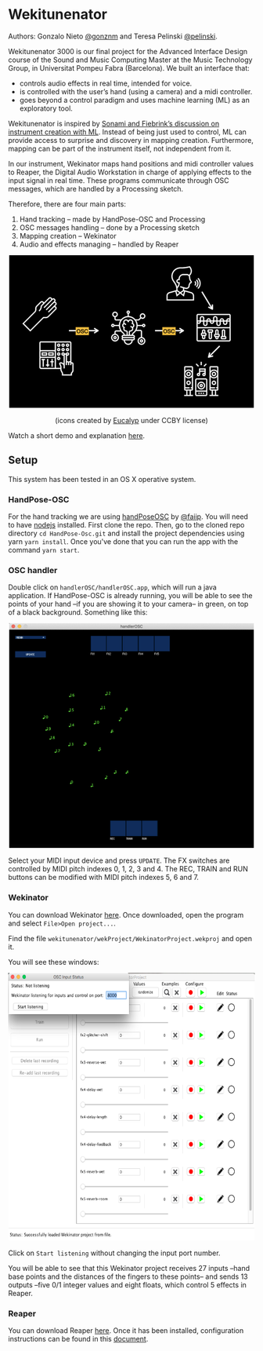 # Wekitunenator
Authors: Gonzalo Nieto [@gonznm](https://github.com/gonznm) and Teresa Pelinski [@pelinski](https://github.com/pelinski).

Wekitunenator 3000 is our final project for the Advanced Interface Design course of the Sound and Music Computing Master at the Music Technology Group, in Universitat Pompeu Fabra (Barcelona). We built an interface that:
* controls audio effects in real time, intended for voice.
* is controlled with the user’s hand (using a camera) and a midi controller.
* goes beyond a control paradigm and uses machine learning (ML) as an exploratory tool.

Wekitunenator is inspired by [Sonami and Fiebrink’s discussion on instrument creation with ML](https://www.nime.org/proceedings/2020/nime2020_paper45.pdf). Instead of being just used to control, ML can provide access to surprise and discovery in mapping creation. Furthermore, mapping can be part of the instrument itself, not independent from it.

In our instrument, Wekinator maps hand positions and midi controller values to Reaper, the Digital Audio Workstation in charge of applying effects to the input signal in real time.
These programs communicate through OSC messages, which are handled by a Processing sketch.

Therefore, there are four main parts:
1. Hand tracking – made by HandPose-OSC and Processing
3. OSC messages handling – done by a Processing sketch
2. Mapping creation – Wekinator
4. Audio and effects managing – handled by Reaper

<div style="text-align:center"><img src="./.bin/simplified-pipeline.jpeg" width="500" height="311"/></div>

<p style="text-align: center;">(icons created by <a href="https://thenounproject.com/eucalyp/">Eucalyp</a> under CCBY license)</p>


Watch a short demo and explanation [here](https://youtu.be/M6bAb42s-lo).

## Setup
This system has been tested in an OS X operative system.
### HandPose-OSC
For the hand tracking we are using [handPoseOSC](https://github.com/faaip/HandPose-OSC) by [@faiip](https://github.com/faaip/). You will need to have [nodejs](https://nodejs.org/en/) installed. First clone the repo. Then, go to the cloned repo directory `cd HandPose-Osc.git` and install the project dependencies using yarn `yarn install`. Once you've done that you can run the app with the command `yarn start`. 

### OSC handler
Double click on `handlerOSC/handlerOSC.app`, which will run a java application. If HandPose-OSC is already running, you will be able to see the points of your hand –if you are showing it to your camera– in green, on top of a black background. Something like this:

<div style="text-align:center"><img src="./.bin/handlerOSC.jpeg" width="500" height="458"/></div>

Select your MIDI input device and press `UPDATE`. The FX switches are controlled by MIDI pitch indexes 0, 1, 2, 3 and 4. The REC, TRAIN and RUN buttons can be modified with MIDI pitch indexes 5, 6 and 7. 

### Wekinator
You can download Wekinator [here](http://www.wekinator.org/downloads/). Once downloaded, open the program and select `File>Open project...`. 

Find the file `wekitunenator/wekProject/WekinatorProject.wekproj` and open it.

You will see these windows:

<div style="text-align:center"><img src="./.bin/wekinator.png" width="600" height="545"/></div>

Click on `Start listening` without changing the input port number.

You will be able to see that this Wekinator project receives 27 inputs –hand base points and the distances of the fingers to these points– and sends 13 outputs –five 0/1 integer values and eight floats, which control 5 effects in Reaper.

### Reaper
You can download Reaper [here](https://www.reaper.fm/download.php). Once it has been installed, configuration instructions can be found in this [document](./Reaper/README.md). 